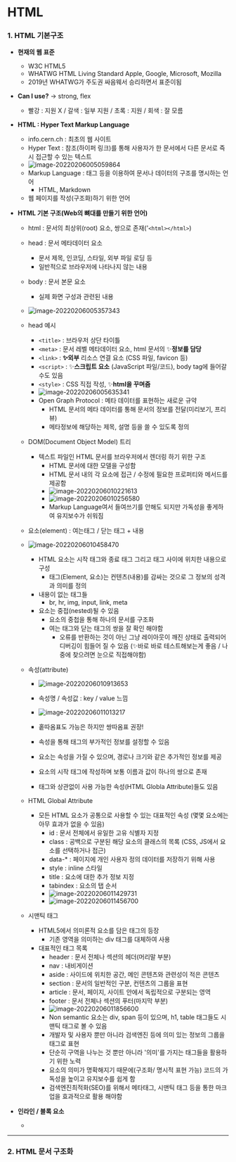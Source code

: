 # HTML

### 1. HTML 기본구조

* **현재의 웹 표준**

  * W3C	HTML5
  * WHATWG   HTML Living Standard     Apple, Google, Microsoft, Mozilla
  * 2019년 WHATWG가 주도권 싸음웨서 승리하면서 표준이됨

* **Can I use?** -> strong, flex

  * 빨강 : 지원 X / 갈색 : 일부 지원 / 초록 : 지원 / 회색 : 잘 모름

* **HTML : Hyper Text Markup Language**

  * info.cern.ch : 최초의 웹 사이트
  * Hyper Text : 참조(하이퍼 링크)를 통해 사용자가 한 문서에서 다른 문서로 즉시 접근할 수 있는 텍스트
  * ![image-20220206005059864](html.assets/image-20220206005059864.png)
  * Markup Language : 태그 등을 이용하여 문서나 데이터의 구조를 명시하는 언어
    * HTML, Markdown
  * 웹 페이지를 작성(구조화)하기 위한 언어

* **HTML 기본 구조(Web의 뼈대를 만들기 위한 언어)**

  * html : 문서의 최상위(root) 요소, 쌍으로 존재('`<html></html>`)

  * head : 문서 메타데이터 요소

    * 문서 제목, 인코딩, 스타일, 외부 파일 로딩 등
    * 일반적으로 브라우저에 나타나지 않는 내용

  * body : 문서 본문 요소

    * 실제 화면 구성과 관련된 내용

  * ![image-20220206005357343](html.assets/image-20220206005357343.png)

  * head 예시

    * `<title>` : 브라우저 상단 타이틀
    * `<meta>` : 문서 레벨 메타데이터 요소, html 문서의 ✨**정보를 담당**
    * `<link>` : **✨외부** 리소스 연결 요소 (CSS 파일, favicon 등)
    * `<script>` : ✨**스크립트 요소** (JavaScript 파일/코드), body tag에 들어갈 수도 있음
    * `<style>` : CSS 직접 작성, ✨**html을 꾸며줌**
    * ![image-20220206005635341](html.assets/image-20220206005635341.png)
    * Open Graph Protocol : 메타 데이터를 표현하는 새로운 규약
      * HTML 문서의 메타 데이터를 통해 문서의 정보를 전달(미리보기, 프리뷰)
      * 메타정보에 해당하는 제목, 설명 등을 쓸 수 있도록 정의

  * DOM(Document Object Model) 트리

    * 텍스트 파일인 HTML 문서를 브라우저에서 렌더링 하기 위한 구조
      * HTML 문서에 대한 모델을 구성함
      * HTML 문서 내의 각 요소에 접근 / 수정에 필요한 프로퍼티와 메서드를 제공함
      * ![image-20220206010221613](html.assets/image-20220206010221613.png)
      * ![image-20220206010256580](html.assets/image-20220206010256580.png)
      * Markup Language여서 들여쓰기를 안해도 되지만 가독성을 좋게하여 유지보수가 쉬워짐

  * 요소(element) : 여는태그 / 닫는 태그 + 내용

  * ![image-20220206010458470](html.assets/image-20220206010458470.png)

    * HTML 요소는 시작 태그와 종료 태그 그리고 태그 사이에 위치한 내용으로 구성
      * 태그(Element, 요소)는 컨텐츠(내용)를 감싸는 것으로 그 정보의 성격과 의미를 정의
    * 내용이 없는 태그들
      * br, hr, img, input, link, meta
    * 요소는 중접(nested)될 수 있음
      * 요소의 중첩을 통해 하나의 문서를 구조화
      * 여는 태그와 닫는 태그의 쌍을 잘 확인 해야함
        * 오류를 반환하는 것이 아닌 그냥 레이아웃이 깨진 상태로 출력되어 디버깅이 힘들어 질 수 있음 (✨바로 바로 테스트해보는게 좋음 / 나중에 찾으려면 눈으로 직접해야함)

  * 속성(attribute)

    * ![image-20220206010913653](html.assets/image-20220206010913653.png)

    * 속성명 / 속성값 : key / value 느낌
    * ![image-20220206011013217](html.assets/image-20220206011013217.png)
    * 홑따옴표도 가능은 하지만 쌍따옴표 권장!
    * 속성을 통해 태그의 부가적인 정보를 설정할 수 있음
    * 요소는 속성을 가질 수 있으며, 경로나 크기와 같은 추가적인 정보를 제공
    * 요소의 시작 태그에 작성하며 보통 이름과 값이 하나의 쌍으로 존재
    * 태그와 상관없이 사용 가능한 속성(HTML Globla Attribute)들도 있음

  * HTML Global Attribute

    * 모든 HTML 요소가 공통으로 사용할 수 있는 대표적인 속성 (몇몇 요소에는 아무 효과가 없을 수 있음)
      * id : 문서 전체에서 유일한 고유 식별자 지정
      * class : 공백으로 구분된 해당 요소의 클래스의 목록 (CSS, JS에서 요소를 선택하거나 접근)
      * data-* : 페이지에 개인 사용자 정의 데이터를 저장하기 위해 사용
      * style : inline 스타일
      * title : 요소에 대한 추가 정보 지정
      * tabindex : 요소의 탭 순서
      * ![image-20220206011429731](html.assets/image-20220206011429731.png)
      * ![image-20220206011456700](html.assets/image-20220206011456700.png)

  * 시맨틱 태그

    * HTML5에서 의미론적 요소를 담은 태그의 등장
      * 기존 영역을 의미하는 div 태그를 대체하여 사용
    * 대표적인 태그 목록
      * header : 문서 전체나 섹션의 헤더(머리말 부분)
      * nav : 내비게이션
      * aside : 사이드에 위치한 공간, 메인 콘텐츠와 관련성이 적은 콘텐츠
      * section :  문서의 일반적인 구분, 컨텐츠의 그룹을 표현
      * article : 문서, 페이지, 사이트 안에서 독립적으로 구분되는 영역
      * footer : 문서 전체나 섹션의 푸터(마지막 부분)
      * ![image-20220206011856600](html.assets/image-20220206011856600.png)
      * Non semantic 요소는 div, span 등이 있으며, h1, table 태그들도 시맨틱 태그로 볼  수 있음
      * 개발자 및 사용자 뿐만 아니라 검색엔진 등에 의미 있는 정보의 그룹을 태그로 표현
      * 단순히 구역을 나누는 것 뿐만 아니라 '의미'를 가지는 태그들을 활용하기 위한 노력
      * 요소의 의미가 명확해지기 때문에(구조화/ 명시적 표현 가능) 코드의 가독성을 높이고 유지보수를 쉽게 함
      * 검색엔진최적화(SEO)를 위해서 메타태그, 시맨틱 태그 등을 통한 마크업을 효과적으로 활용 해야함

* **인라인 / 블록 요소**

  * 

---

### 2. HTML 문서 구조화

